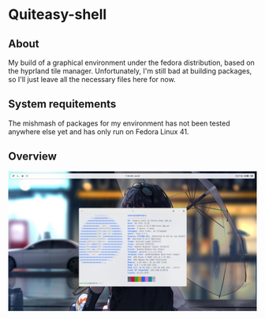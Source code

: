 # Quiteasy-shell

## About
My build of a graphical environment under the fedora distribution, based on the hyprland tile manager.
Unfortunately, I'm still bad at building packages, so I'll just leave all the necessary files here for now.

## System requitements
The mishmash of packages for my environment has not been tested anywhere else yet and has only run on Fedora Linux 41.

## Overview
![](./docs/desktop.png)
